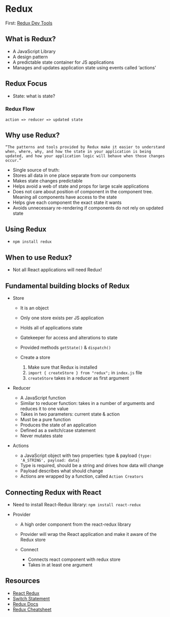 # Redux

First: [Redux Dev Tools](https://github.com/zalmoxisus/redux-devtools-extension)

## What is Redux?

- A JavaScript Library
- A design pattern
- A predictable state container for JS applications
- Manages and updates application state using events called ‘actions’

## Redux Focus

- State: what is state?

### Redux Flow

```action => reducer => updated state```

## Why use Redux?

```“The patterns and tools provided by Redux make it easier to understand when, where, why, and how the state in your application is being updated, and how your application logic will behave when those changes occur.”```

- Single source of truth:
- Stores all data in one place separate from our components
- Makes state changes predictable
- Helps avoid a web of state and props for large scale applications
- Does not care about position of component in the component tree. Meaning all components have access to the state
- Helps give each component the exact state it wants
- Avoids unnecessary re-rendering if components do not rely on updated state

## Using Redux

- `npm install redux`

## When to use Redux?

- Not all React applications will need Redux!

## Fundamental building blocks of Redux

- Store
  - It is an object
  - Only one store exists per JS application
  - Holds all of applications state
  - Gatekeeper for access and alterations to state
  - Provided methods `getState()` & `dispatch()`

  - Create a store
    1. Make sure that Redux is installed
    2. ```import { createStore } from "redux";``` in `index.js` file
    3. `createStore` takes in a reducer as first argument

- Reducer
  - A JavaScript function
  - Similar to reducer function: takes in a number of arguments and reduces it to one value
  - Takes in two parameters: current state & action
  - Must be a pure function
  - Produces the state of an application
  - Defined as a switch/case statement
  - Never mutates state

- Actions
  - a JavaScript object with two properties: type & payload
  ```{type: 'A_STRING', payload: data}```
  - Type is required, should be a string and drives how data will change
  - Payload describes what should change
  - Actions are wrapped by a function, called `Action Creators`
  
## Connecting Redux with React
  
- Need to install React-Redux library: `npm install react-redux`

- Provider
  - A high order component from the react-redux library
  - Provider will wrap the React application and make it aware of the Redux store

  - Connect
    - Connects react component with redux store
    - Takes in at least one argument

## Resources

- [React Redux](https://www.npmjs.com/package/react-redux)
- [Switch Statement](https://www.w3schools.com/js/js_switch.asp)
- [Redux Docs](https://redux.js.org/)
- [Redux Cheatsheet](https://devhints.io/redux)
